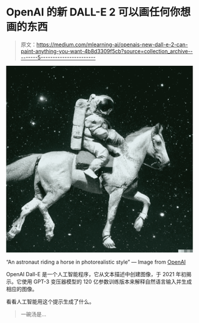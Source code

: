 # OpenAI 的新 DALL-E 2 可以画任何你想画的东西

> 原文：<https://medium.com/mlearning-ai/openais-new-dall-e-2-can-paint-anything-you-want-4b8d3309f5cb?source=collection_archive---------5----------------------->

![](img/d487236643039db86a072519df1ebbbf.png)

“An astronaut riding a horse in photorealistic style” — Image from [OpenAI](https://openai.com/dall-e-2/)

OpenAI Dall-E 是一个人工智能程序，它从文本描述中创建图像，于 2021 年初揭示。它使用 GPT-3 变压器模型的 120 亿参数训练版本来解释自然语言输入并生成相应的图像。

看看人工智能用这个提示生成了什么。

> 一碗汤是…